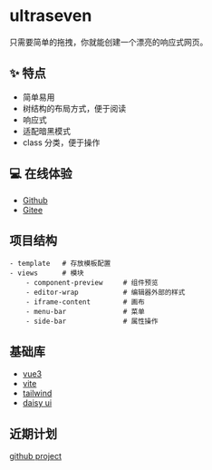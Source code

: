 # ultraseven

只需要简单的拖拽，你就能创建一个漂亮的响应式网页。

## ✨ 特点

- 简单易用
- 树结构的布局方式，便于阅读
- 响应式
- 适配暗黑模式
- class 分类，便于操作

## 💻 在线体验

- [Github](https://meetqy.github.io/ultraseven/)
- [Gitee](https://meetqy.gitee.io/ultraseven)

## 项目结构

```
- template   # 存放模板配置
- views      # 模块
    - component-preview     # 组件预览
    - editor-wrap           # 编辑器外部的样式
    - iframe-content        # 画布
    - menu-bar              # 菜单
    - side-bar              # 属性操作
```

## 基础库

- [vue3](https://vuejs.org/)
- [vite](https://vitejs.dev/)
- [tailwind](https://tailwindcss.com/)
- [daisy ui](https://daisyui.com/)

## 近期计划

[github project](https://github.com/meetqy/ultraseven/projects/1)
